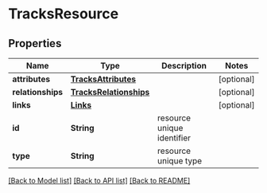 # TracksResource

## Properties
Name | Type | Description | Notes
------------ | ------------- | ------------- | -------------
**attributes** | [**TracksAttributes**](TracksAttributes.md) |  | [optional] 
**relationships** | [**TracksRelationships**](TracksRelationships.md) |  | [optional] 
**links** | [**Links**](Links.md) |  | [optional] 
**id** | **String** | resource unique identifier | 
**type** | **String** | resource unique type | 

[[Back to Model list]](../README.md#documentation-for-models) [[Back to API list]](../README.md#documentation-for-api-endpoints) [[Back to README]](../README.md)


